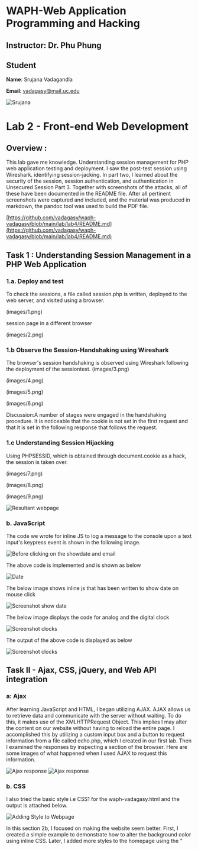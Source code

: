 # WAPH-Web Application Programming and Hacking

## Instructor: Dr. Phu Phung

## Student

**Name**: Srujana Vadagandla

**Email**: vadagasy@mail.uc.edu

![Srujana](images/srujana1.jpg)


# Lab 2 - Front-end Web Development

## Overview : 
This lab gave me knowledge. Understanding session management for PHP web application testing and deployment. I saw the post-test session using Wireshark. identifying session-jacking. In part two, I learned about the security of the session, session authentication, and authentication in Unsecured Session Part 3. Together with screenshots of the attacks, all of these have been documented in the README file. After all pertinent screenshots were captured and included, and the material was produced in markdown, the pandoc tool was used to build the PDF file.




[https://github.com/vadagasy/waph-vadagasy/blob/main/lab/lab4/README.md](https://github.com/vadagasy/waph-vadagasy/blob/main/lab/lab4/README.md)



## Task 1 : Understanding Session Management in a PHP Web Application

### 1.a. Deploy and test

To check the sessions, a file called session.php is written, deployed to the web server, and visited using a browser.

(images/1.png)
 
session page in a different browser

(images/2.png)

### 1.b Observe the Session-Handshaking using Wireshark
The browser's session handshaking is observed using Wireshark following the deployment of the sessiontest.
(images/3.png)

(images/4.png)

(images/5.png)

(images/6.png)

Discussion:A number of stages were engaged in the handshaking procedure. It is noticeable that the cookie is not set in the first request and that it is set in the following response that follows the request.

### 1.c Understanding Session Hijacking
Using PHPSESSID, which is obtained through document.cookie as a hack, the session is taken over.

(images/7.png)

(images/8.png)

(images/9.png)




![Resultant webpage](images/3.png)

### b. JavaScript
The code we wrote for inline JS to log a message to the console upon a text input's keypress event is shown in the following image.

![Before clicking on the showdate and email](images/4.png)

The above code is implemented and is shown as below

![Date](images/5.png)

The below image shows inline js that has been written to show date on mouse click

![Screenshot show date](images/6.png)

The below image displays the code for analog and the digital clock

![Screenshot clocks](images/7.png)

The output of the above code is displayed as below

![Screenshot clocks](images/8.png)



## Task II -  Ajax, CSS, jQuery, and Web API integration

### a: Ajax

After learning JavaScript and HTML, I began utilizing AJAX. AJAX allows us to retrieve data and communicate with the server without waiting. To do this, it makes use of the XMLHTTPRequest Object. This implies I may alter the content on our website without having to reload the entire page. I accomplished this by utilizing a custom input box and a button to request information from a file called echo.php, which I created in our first lab. Then I examined the responses by inspecting a section of the browser. 
Here are some images of what happened when I used AJAX to request this information.


![Ajax response](images/9.png)
![Ajax response](images/10.png)

### b. CSS 
I also tried the basic style i.e CSS1 for the waph-vadagasy.html and the output is attached below.

![Adding Style to Webpage](images/Css1.png)

In this section 2b, I focused on making the website seem better. First, I created a simple example to demonstrate how to alter the background color using inline CSS. Later, I added more styles to the homepage using the "<style>" element in the head section.

![Adding Style to Webpage](images/11.png)
![Adding Style to Webpage](images/12.png)


### c: JQuery

I then began working on the jQuery library. You may use this library in place of methods like `document.getElementById} to assist in selecting HTML elements. Additionally, it simplifies the process of sending AJAX queries to the backend by eliminating the need to create an instance of `XMLHttpRequest` and provide event handlers for it. I sent out a jQuery GET and POST request, and the screenshot below shows you what I got back.

![JQuery GET request response](images/13.png)

![JQuery GET request response](images/14.png)

![JQuery POST request response](images/15.png)


### d:  Web API integration
At last, I got to know that the integrated JavaScript Fetch API may be utilized in place of the outdated XMLHttpRequest (XHR). Instead of depending on callback functions for asynchronous activities, we may utilize the 'async' and 'await' keywords thanks to the Fetch API, which delivers a promise from the 'fetch()' method.

I fetched data using a few free APIs to put this into practice. In order to retrieve data from the API answers, I worked with JSON objects.


I get the daily joke about programming from the first API I tested. I utilized the free-source API's 'joke' JSON property to show the joke in the response.

![API Webpage-Joke of the day](images/16.png)

![API Response-Joke of the day](images/17.png)

![API Response-Joke of the day](images/18.png)




Inorder to know the age ,it is used in Second API.Which is done by taking name as the input , and the output for that is a random age of a person generated by the JSON object.

